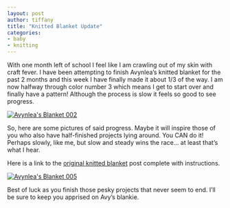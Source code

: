 ```yaml
---
layout: post
author: tiffany
title: "Knitted Blanket Update"
categories: 
- baby
- knitting
---
```


With one month left of school I feel like I am crawling out of my skin with craft fever. I have been attempting to finish Avynlea’s knitted blanket for the past 2 months and this week I have finally made it about 1/3 of the way. I am now halfway through color number 3 which means I get to start over and finally have a pattern! Although the process is slow it feels so good to see progress.

[![](jekyll_uploads/2011/03/Avynleas-Blanket-002-575x431.jpg "Avynlea's Blanket 002")](http://www.sweetpeonies.com/2011/03/knitted-blanket-update/avynleas-blanket-002/)

So, here are some pictures of said progress. Maybe it will inspire those of you who also have half-finished projects lying around. You CAN do it! Perhaps slowly, like me, but slow and steady wins the race… at least that’s what I hear.

Here is a link to the [original knitted blanket](http://thekitchencurtain.blogspot.com/2011/02/knitted-blanket-for-avynlea.html) post complete with instructions.

[![](jekyll_uploads/2011/03/Avynleas-Blanket-005-575x431.jpg "Avynlea's Blanket 005")](http://www.sweetpeonies.com/2011/03/knitted-blanket-update/avynleas-blanket-005/)

Best of luck as you finish those pesky projects that never seem to end. I’ll be sure to keep you apprised on Avy’s blankie.